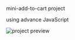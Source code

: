 mini-add-to-cart project

using advance JavaScript

![project preview](../master/preview/cart-image.png)
